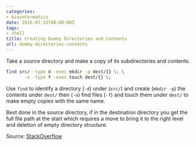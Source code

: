 ```yaml
---
categories:
- bioinformatics
date: 2016-07-15T00:00:00Z
tags:
- shell
title: Creating Dummy Directories and Contents
url: dummy-directories-contents
---
```


Take a source directory and make a copy of its subdirectories and contents.

```bash
find src/ -type d -exec mkdir -p dest/{} \; \
       -o -type f -exec touch dest/{} \;
```

Use `find` to identify a directory (`-d`) under (`src/`) and create (`mkdir -p`) the contents under `dest/` then (`-o`) find files (`-f`) and touch them under `dest/` to make empty copies with the same name.

Best done in the source directory, if in the destination directory you get the full file path at the start which requires a move to bring it to the right level and deletion of empty directory structure.

Source: [StackOverflow](http://stackoverflow.com/a/11952522)
